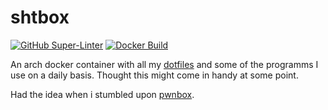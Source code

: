 # shtbox

[![GitHub Super-Linter](https://github.com/coma64/shtbox/workflows/Super-Linter/badge.svg)](https://github.com/marketplace/actions/super-linter)
[![Docker Build](https://github.com/coma64/shtbox/workflows/Docker%20Image%20CI/badge.svg)](https://github.com/actions/starter-workflows)

An arch docker container with all my [dotfiles](https://github.com/coma64/dotfiles)
and some of the programms I use on a daily basis.
Thought this might come in handy at some point.

Had the idea when i stumbled upon [pwnbox](https://github.com/pwnbox/pwnbox).

